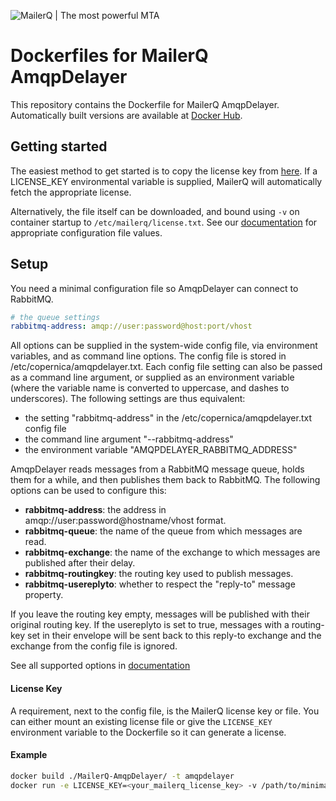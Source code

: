 ![MailerQ | The most powerful MTA](https://media.copernica.com/logos/mailerq-logo.svg "MailerQ | The most powerful MTA")

# Dockerfiles for MailerQ AmqpDelayer
This repository contains the Dockerfile for MailerQ AmqpDelayer. Automatically built versions are available at [Docker Hub](https://hub.docker.com/r/mailerq/amqpdelayer/). 

## Getting started
The easiest method to get started is to copy the license key from [here](https://www.mailerq.com/product/license/trial). If a LICENSE_KEY environmental variable is supplied, MailerQ will automatically fetch the appropriate license. 

Alternatively, the file itself can be downloaded, and bound using `-v` on container startup to `/etc/mailerq/license.txt`. See our [documentation](https://www.mailerq.com/documentation/5.13/configuration) for appropriate configuration file values. 

## Setup
You need a minimal configuration file so AmqpDelayer can connect to RabbitMQ.
```yaml
# the queue settings
rabbitmq-address: amqp://user:password@host:port/vhost
```

All options can be supplied in the system-wide config file, via environment variables, and as command line options. The config file is stored in /etc/copernica/amqpdelayer.txt. Each config file setting can also be passed as a command line argument, or supplied as an environment variable (where the variable name is converted to uppercase, and dashes to underscores). The following settings are thus equivalent:
 - the setting "rabbitmq-address" in the /etc/copernica/amqpdelayer.txt config file
 - the command line argument "--rabbitmq-address"
 - the environment variable "AMQPDELAYER_RABBITMQ_ADDRESS"

AmqpDelayer reads messages from a RabbitMQ message queue, holds them for a while, and then publishes them back to RabbitMQ. The following options can be used to configure this:
 - **rabbitmq-address**: the address in amqp://user:password@hostname/vhost format.
 - **rabbitmq-queue**: the name of the queue from which messages are read.
 - **rabbitmq-exchange**: the name of the exchange to which messages are published after their delay.
 - **rabbitmq-routingkey**: the routing key used to publish messages.
 - **rabbitmq-usereplyto**: whether to respect the "reply-to" message property.

If you leave the routing key empty, messages will be published with their original routing key. If the usereplyto is set to true, messages with a routing-key set in their envelope will be sent back to this reply-to exchange and the exchange from the config file is ignored.

See all supported options in [documentation](https://www.mailerq.com/documentation/5.13/mailerq-amqpdelayer)

#### License Key
A requirement, next to the config file, is the MailerQ license key or file. You can either mount an existing license file or give the `LICENSE_KEY` environment variable to the Dockerfile so it can generate a license.

#### Example
```bash
docker build ./MailerQ-AmqpDelayer/ -t amqpdelayer
docker run -e LICENSE_KEY=<your_mailerq_license_key> -v /path/to/minimal-config.txt:/etc/copernica/amqpdelayer.txt amqpdelayer
```
